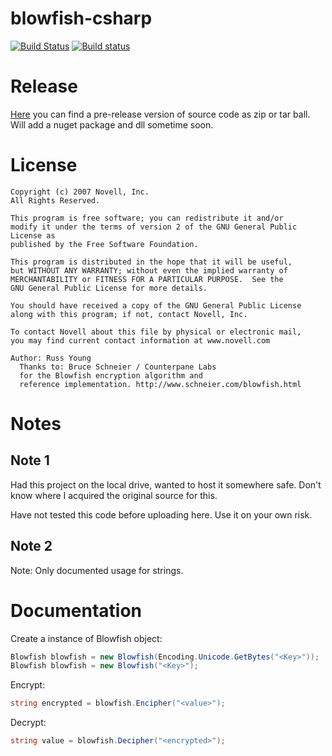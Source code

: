 blowfish-csharp
===============
[![Build Status](https://travis-ci.org/b1thunt3r/blowfish-csharp.svg?branch=master)](https://travis-ci.org/b1thunt3r/blowfish-csharp) [![Build status](https://ci.appveyor.com/api/projects/status/2yyovttq2ibfcqq2?svg=true)](https://ci.appveyor.com/project/b1thunt3r/blowfish-csharp)

# Release
[Here](https://github.com/b1thunt3r/blowfish-csharp/releases) you can find a pre-release version of source code as zip or tar ball. Will add a nuget package and dll sometime soon.


# License
```
Copyright (c) 2007 Novell, Inc.
All Rights Reserved.

This program is free software; you can redistribute it and/or
modify it under the terms of version 2 of the GNU General Public License as
published by the Free Software Foundation.

This program is distributed in the hope that it will be useful,
but WITHOUT ANY WARRANTY; without even the implied warranty of
MERCHANTABILITY or FITNESS FOR A PARTICULAR PURPOSE.  See the
GNU General Public License for more details.

You should have received a copy of the GNU General Public License
along with this program; if not, contact Novell, Inc.

To contact Novell about this file by physical or electronic mail,
you may find current contact information at www.novell.com 

Author: Russ Young
  Thanks to: Bruce Schneier / Counterpane Labs 
  for the Blowfish encryption algorithm and
  reference implementation. http://www.schneier.com/blowfish.html
```

# Notes

## Note 1
Had this project on the local drive, wanted to host it somewhere safe.
Don't know where I acquired the original source for this.

Have not tested this code before uploading here.
Use it on your own risk.

## Note 2
Note: Only documented usage for strings.

# Documentation
Create a instance of Blowfish object:
```cs
Blowfish blowfish = new Blowfish(Encoding.Unicode.GetBytes("<Key>"));
Blowfish blowfish = new Blowfish("<Key>");
```

Encrypt:
```cs
string encrypted = blowfish.Encipher("<value>");
```

Decrypt:
```cs
string value = blowfish.Decipher("<encrypted>");
```
